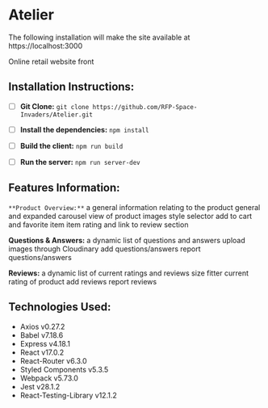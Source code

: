 # Atelier        
The following installation will make the site available at https://localhost:3000

Online retail website front

## Installation Instructions:

- [ ] **Git Clone:** `git clone https://github.com/RFP-Space-Invaders/Atelier.git`

- [ ] **Install the dependencies:**
`npm install`

- [ ] **Build the client:**
`npm run build`

- [ ] **Run the server:**
`npm run server-dev`


## Features Information:

`**Product Overview:**` a general information relating to the product
general and expanded carousel view of product images
style selector
add to cart and favorite item
item rating and link to review section

**Questions & Answers:** a dynamic list of questions and answers
upload images through Cloudinary
add questions/answers
report questions/answers


**Reviews:** a dynamic list of current ratings and reviews
size fitter
current rating of product
add reviews
report reviews

## Technologies Used:

- Axios v0.27.2
- Babel v7.18.6
- Express v4.18.1
- React v17.0.2
- React-Router v6.3.0
- Styled Components v5.3.5
- Webpack v5.73.0
- Jest v28.1.2
- React-Testing-Library v12.1.2
